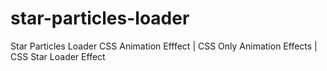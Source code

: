 # star-particles-loader
Star Particles Loader CSS Animation Efffect | CSS Only Animation Effects | CSS Star Loader Effect
